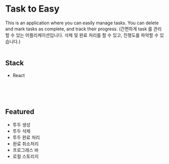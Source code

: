 # Task to Easy
This is an application where you can easily manage tasks.
You can delete and mark tasks as complete, and track their progress.
(간편하게 task 를 관리할 수 있는 어플리케이션입니다. 삭제 및 완료 처리를 할 수 있고, 진행도를 파악할 수 있습니다.)
<br/>
<br/>

## Stack

- React

<br/>
<br/>
<br/>

## Featured

- 투두 생성
- 투두 삭제
- 투두 완료 처리
- 완료 취소처리
- 프로그레스 바
- 로컬 스토리지
